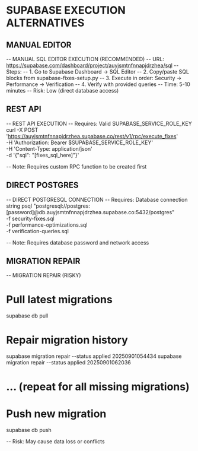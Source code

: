 # SUPABASE EXECUTION ALTERNATIVES

## MANUAL EDITOR

-- MANUAL SQL EDITOR EXECUTION (RECOMMENDED)
-- URL: https://supabase.com/dashboard/project/auyjsmtnfnnapjdrzhea/sql
-- Steps:
-- 1. Go to Supabase Dashboard → SQL Editor
-- 2. Copy/paste SQL blocks from supabase-fixes-setup.py
-- 3. Execute in order: Security → Performance → Verification
-- 4. Verify with provided queries
-- Time: 5-10 minutes
-- Risk: Low (direct database access)

## REST API

-- REST API EXECUTION
-- Requires: Valid SUPABASE_SERVICE_ROLE_KEY
curl -X POST 'https://auyjsmtnfnnapjdrzhea.supabase.co/rest/v1/rpc/execute_fixes' \
  -H 'Authorization: Bearer $SUPABASE_SERVICE_ROLE_KEY' \
  -H 'Content-Type: application/json' \
  -d '{"sql": "[fixes_sql_here]"}'

-- Note: Requires custom RPC function to be created first

## DIRECT POSTGRES

-- DIRECT POSTGRESQL CONNECTION
-- Requires: Database connection string
psql "postgresql://postgres:[password]@db.auyjsmtnfnnapjdrzhea.supabase.co:5432/postgres" \
  -f security-fixes.sql \
  -f performance-optimizations.sql \
  -f verification-queries.sql

-- Note: Requires database password and network access

## MIGRATION REPAIR

-- MIGRATION REPAIR (RISKY)
# Pull latest migrations
supabase db pull

# Repair migration history
supabase migration repair --status applied 20250901054434
supabase migration repair --status applied 20250901062036
# ... (repeat for all missing migrations)

# Push new migration
supabase db push

-- Risk: May cause data loss or conflicts

